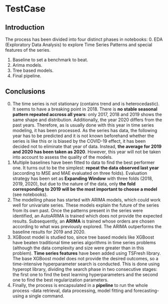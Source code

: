 # TestCase

## Introduction
The process has been divided into four distinct phases in notebooks:
0. EDA (Exploratory Data Analysis) to explore Time Series Patterns and special features of the series.
1. Baseline to set a benchmark to beat.
2. Arima models.
3. Tree based models.
4. Final pipeline.

## Conclusions
0. The time series is not stationary (contains trend and is heterocedastic). It seems to have a breaking point in 2018. There is **no stable seasonal pattern repeated accross all years**: only 2017, 2018 and 2019 shows the same shape and distribution. Additionally, the year 2020 differs from the past years. Therefore, as is usually done with this year in time series modeling, it has been processed. As the series has data, the following year has to be predicted and it is not known beforehand whether the series is like this or is biased by the COVID-19 effect, it has been decided not to eliminate that year of data. Instead, **the average for 2019 and 2020 has been taken as 2020**. However, this year will not be taken into account to assess the quality of the models.
1. Multiple baselines have been fitted to data to find the best performer one. It turns out to be the simplest: **repeat the data observed last year** (according to MSE and MAE evaluated on three folds). Evaluation strategy has been set as **Expanding Window** with three folds (2018, 2019, 2020), but due to the nature of the data, only **the fold corresponding to 2019 will be the most important to choose a model** (see notebooks).
2. The modelling phase has started with ARIMA models, which could work well for univariate series. These models explain the future of the series from its own past. Once the patterns present in the series were identified, an AutoARIMA is trained which does not provide the expected results. Subsequently, an **ARIMA** is trained whose orders are chosen according to what was previously explored. The ARIMA outperforms the baseline results for 2019 and 2020.
3. XGBoost model is studied too, since tree based models like XGBoost have beaten traditional time series algorithms in time series problems (although the data complexity and size were greater than in this problem). **Time series features** have been added using TSFresh library. The base XGBoost model does not provide the desired outcomes, so a time-intensive hyperparameter search is conducted. This is done using hyperopt library, dividing the search phase in two consecutive stages: the first one to find the best learning hyperparameters and the second one to find the best regularization parameters.
4. Finally, the process is encapsulated in a **pipeline** to run the whole process -data retrieval, data processing, model fitting and forecasting- using a single command. 
